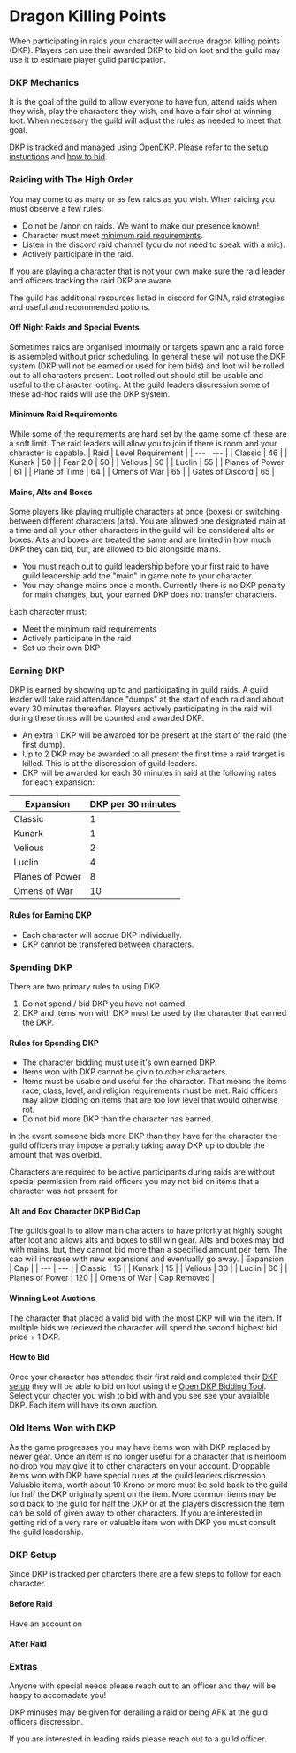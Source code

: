 # Dragon Killing Points
When participating in raids your character will accrue dragon killing points (DKP). Players can use their awarded DKP to bid on loot and the guild may use it to estimate player guild participation.

### DKP Mechanics
It is the goal of the guild to allow everyone to have fun, attend raids when they wish, play the characters they wish, and have a fair shot at winning loot. When necessary the guild will adjust the rules as needed to meet that goal.

DKP is tracked and managed using [OpenDKP](https://thehighorder.opendkp.com). Please refer to the [setup instuctions](#dkp-setup) and [how to bid](#how-to-bid).

### Raiding with The High Order
You may come to as many or as few raids as you wish. When raiding you must observe a few rules:
* Do not be /anon on raids. We want to make our presence known!
* Character must meet [minimum raid requirements](#minimum-raid-requirements).
* Listen in the discord raid channel (you do not need to speak with a mic).
* Actively participate in the raid.

If you are playing a character that is not your own make sure the raid leader and officers tracking the raid DKP are aware.

The guild has additional resources listed in discord for GINA, raid strategies and useful and recommended potions.

#### Off Night Raids and Special Events
Sometimes raids are organised informally or targets spawn and a raid force is assembled without prior scheduling. In general these will not use the DKP system (DKP will not be earned or used for item bids) and loot will be rolled out to all characters present. Loot rolled out should still be usable and useful to the character looting. At the guild leaders discression some of these ad-hoc raids will use the DKP system.

#### Minimum Raid Requirements
While some of the requirements are hard set by the game some of these are a soft limit. The raid leaders will allow you to join if there is room and your character is capable.
| Raid | Level Requirement |
| --- | --- |
| Classic | 46 |
| Kunark | 50 |
| Fear 2.0 | 50 |
| Velious | 50 |
| Luclin | 55 |
| Planes of Power | 61 |
| Plane of Time | 64 |
| Omens of War | 65 |
| Gates of Discord | 65 |

#### Mains, Alts and Boxes
Some players like playing multiple characters at once (boxes) or switching between different characters (alts). You are allowed one designated main at a time and all your other characters in the guild will be considered alts or boxes. Alts and boxes are treated the same and are limited in how much DKP they can bid, but, are allowed to bid alongside mains.
* You must reach out to guild leadership before your first raid to have guild leadership add the "main" in game note to your character.
* You may change mains once a month. Currently there is no DKP penalty for main changes, but, your earned DKP does not transfer characters.

Each character must:
* Meet the minimum raid requirements
* Actively participate in the raid
* Set up their own DKP

### Earning DKP
DKP is earned by showing up to and participating in guild raids. A guild leader will take raid attendance "dumps" at the start of each raid and about every 30 minutes thereafter. Players actively participating in the raid will during these times will be counted and awarded DKP.
* An extra 1 DKP will be awarded for be present at the start of the raid (the first dump).
* Up to 2 DKP may be awarded to all present the first time a raid trarget is killed. This is at the discression of guild leaders.
* DKP will be awarded for each 30 minutes in raid at the following rates for each expansion:

| Expansion | DKP per 30 minutes |
| --- | --- |
| Classic | 1 |
| Kunark | 1 |
| Velious | 2 |
| Luclin | 4 |
| Planes of Power | 8 |
| Omens of War | 10 |

#### Rules for Earning DKP
* Each character will accrue DKP individually.
* DKP cannot be transfered between characters.

### Spending DKP
There are two primary rules to using DKP.
1) Do not spend / bid DKP you have not earned.
2) DKP and items won with DKP must be used by the character that earned the DKP.

#### Rules for Spending DKP
* The character bidding must use it's own earned DKP.
* Items won with DKP cannot be givin to other characters.
* Items must be usable and useful for the character. That means the items race, class, level, and religion requirements must be met. Raid officers may allow bidding on items that are too low level that would otherwise rot.
* Do not bid more DKP than the character has earned.

In the event someone bids more DKP than they have for the character the guild officers may impose a penalty taking away DKP up to double the amount that was overbid.

Characters are required to be active participants during raids are without special permission from raid officers you may not bid on items that a character was not present for.

#### Alt and Box Character DKP Bid Cap
The guilds goal is to allow main characters to have priority at highly sought after loot and allows alts and boxes to still win gear. Alts and boxes may bid with mains, but, they cannot bid more than a specified amount per item. The cap will increase with new expansions and eventually go away.
| Expansion | Cap |
| --- | --- |
| Classic | 15 |
| Kunark | 15 |
| Velious | 30 |
| Luclin | 60 |
| Planes of Power | 120 |
| Omens of War | Cap Removed |

#### Winning Loot Auctions
The character that placed a valid bid with the most DKP will win the item. If multiple bids we recieved the character will spend the second highest bid price + 1 DKP.

#### How to Bid
Once your character has attended their first raid and completed their [DKP setup](#dkp-setup) they will be able to bid on loot using the [Open DKP Bidding Tool](https://thehighorder.opendkp.com/#/bid). Select your chacter you wish to bid with and you see see your avaialble DKP. Each item will have its own auction.

### Old Items Won with DKP
As the game progresses you may have items won with DKP replaced by newer gear. Once an item is no longer useful for a character that is heirloom no drop you may give it to other characters on your account. Droppable items won with DKP have special rules at the guild leaders discression. Valuable items, worth about 10 Krono or more must be sold back to the guild for half the DKP originally spent on the item. More common items may be sold back to the guild for half the DKP or at the players discression the item can be sold of given away to other characters. If you are interested in getting rid of a very rare or valuable item won with DKP you must consult the guild leadership.

### DKP Setup
Since DKP is tracked per charcters there are a few steps to follow for each character.
#### Before Raid
Have an account on 
#### After Raid

### Extras
Anyone with special needs please reach out to an officer and they will be happy to accomadate you!

DKP minuses may be given for derailing a raid or being AFK at the guid officers discression.

If you are interested in leading raids please reach out to a guild officer.
